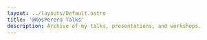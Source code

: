 ```yaml
---
layout: ../layouts/Default.astro
title: '@KosPerera Talks'
description: Archive of my talks, presentations, and workshops.
---
```

